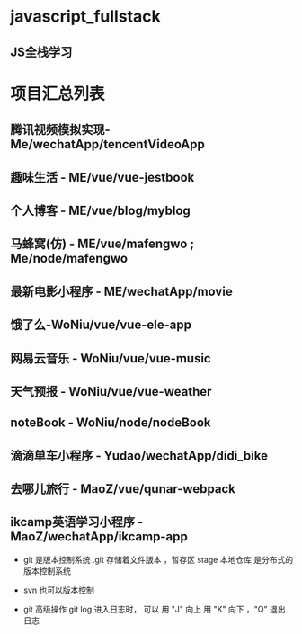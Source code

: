 # javascript_fullstack
  ## JS全栈学习 

# 项目汇总列表
  ## 腾讯视频模拟实现-Me/wechatApp/tencentVideoApp
  ## 趣味生活 - ME/vue/vue-jestbook
  ## 个人博客 - ME/vue/blog/myblog
  ## 马蜂窝(仿) - ME/vue/mafengwo ; Me/node/mafengwo
  ## 最新电影小程序 - ME/wechatApp/movie
  ## 饿了么-WoNiu/vue/vue-ele-app
  ## 网易云音乐 - WoNiu/vue/vue-music
  ## 天气预报 - WoNiu/vue/vue-weather
  ## noteBook - WoNiu/node/nodeBook
  ## 滴滴单车小程序 - Yudao/wechatApp/didi_bike
  ## 去哪儿旅行 - MaoZ/vue/qunar-webpack
  ## ikcamp英语学习小程序 - MaoZ/wechatApp/ikcamp-app



- git 是版本控制系统
  .git 存储着文件版本 ，暂存区 stage 
  本地仓库 
  是分布式的版本控制系统

- svn 也可以版本控制

- git 高级操作 git log  进入日志时， 可以 用 "J" 向上  用 "K" 向下  ，"Q" 退出 日志

